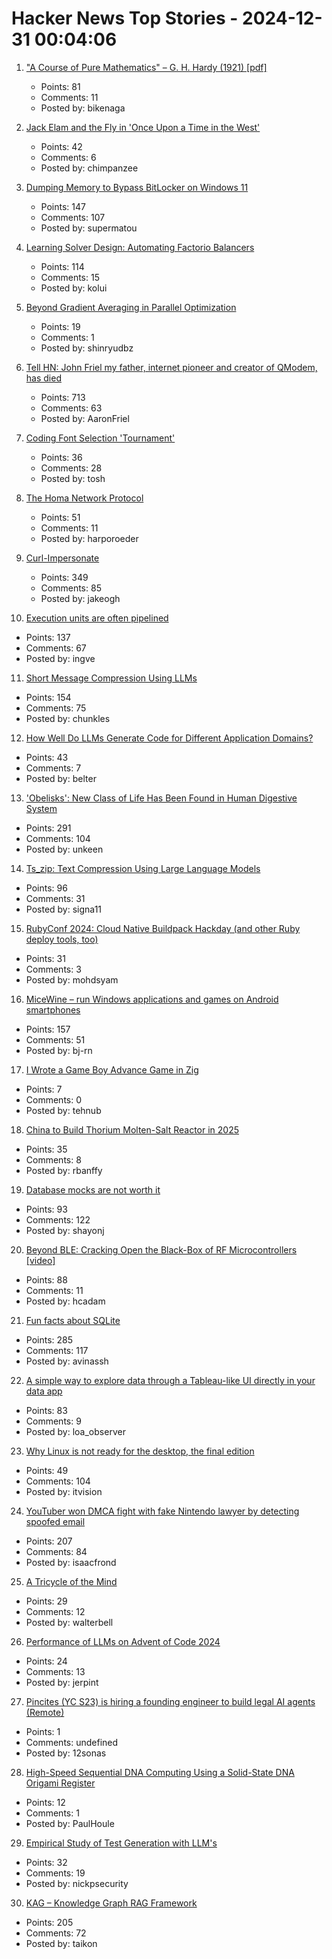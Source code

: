 # Hacker News Top Stories - 2024-12-31 00:04:06

1. ["A Course of Pure Mathematics" – G. H. Hardy (1921) [pdf]](https://www.gutenberg.org/files/38769/38769-pdf.pdf)
   - Points: 81
   - Comments: 11
   - Posted by: bikenaga

2. [Jack Elam and the Fly in 'Once Upon a Time in the West'](https://pov.imv.au.dk/Issue_24/section_1/artc4A.html)
   - Points: 42
   - Comments: 6
   - Posted by: chimpanzee

3. [Dumping Memory to Bypass BitLocker on Windows 11](https://noinitrd.github.io/Memory-Dump-UEFI/)
   - Points: 147
   - Comments: 107
   - Posted by: supermatou

4. [Learning Solver Design: Automating Factorio Balancers](https://gianlucaventurini.com/posts/2024/factorio-sat)
   - Points: 114
   - Comments: 15
   - Posted by: kolui

5. [Beyond Gradient Averaging in Parallel Optimization](https://arxiv.org/abs/2412.18052)
   - Points: 19
   - Comments: 1
   - Posted by: shinryudbz

6. [Tell HN: John Friel my father, internet pioneer and creator of QModem, has died](undefined)
   - Points: 713
   - Comments: 63
   - Posted by: AaronFriel

7. [Coding Font Selection 'Tournament'](https://daringfireball.net/linked/2024/12/24/coding-font-selection-tournament)
   - Points: 36
   - Comments: 28
   - Posted by: tosh

8. [The Homa Network Protocol](https://lwn.net/SubscriberLink/1003059/41b1d2ea281b6779/)
   - Points: 51
   - Comments: 11
   - Posted by: harporoeder

9. [Curl-Impersonate](https://github.com/lexiforest/curl-impersonate)
   - Points: 349
   - Comments: 85
   - Posted by: jakeogh

10. [Execution units are often pipelined](https://blog.xoria.org/pipelining/)
   - Points: 137
   - Comments: 67
   - Posted by: ingve

11. [Short Message Compression Using LLMs](https://bellard.org/ts_sms/)
   - Points: 154
   - Comments: 75
   - Posted by: chunkles

12. [How Well Do LLMs Generate Code for Different Application Domains?](https://arxiv.org/abs/2412.18573)
   - Points: 43
   - Comments: 7
   - Posted by: belter

13. ['Obelisks': New Class of Life Has Been Found in Human Digestive System](https://www.sciencealert.com/obelisks-entirely-new-class-of-life-has-been-found-in-the-human-digestive-system)
   - Points: 291
   - Comments: 104
   - Posted by: unkeen

14. [Ts_zip: Text Compression Using Large Language Models](https://bellard.org/ts_zip/)
   - Points: 96
   - Comments: 31
   - Posted by: signa11

15. [RubyConf 2024: Cloud Native Buildpack Hackday (and other Ruby deploy tools, too)](https://www.schneems.com/rubyconf-2024-hackday/)
   - Points: 31
   - Comments: 3
   - Posted by: mohdsyam

16. [MiceWine – run Windows applications and games on Android smartphones](https://github.com/KreitinnSoftware/MiceWine-Application)
   - Points: 157
   - Comments: 51
   - Posted by: bj-rn

17. [I Wrote a Game Boy Advance Game in Zig](https://jonot.me/posts/zig-gba/)
   - Points: 7
   - Comments: 0
   - Posted by: tehnub

18. [China to Build Thorium Molten-Salt Reactor in 2025](https://spectrum.ieee.org/chinas-thorium-molten-salt-reactor)
   - Points: 35
   - Comments: 8
   - Posted by: rbanffy

19. [Database mocks are not worth it](https://www.shayon.dev/post/2024/365/database-mocks-are-just-not-worth-it/)
   - Points: 93
   - Comments: 122
   - Posted by: shayonj

20. [Beyond BLE: Cracking Open the Black-Box of RF Microcontrollers [video]](https://media.ccc.de/v/38c3-beyond-ble-cracking-open-the-black-box-of-rf-microcontrollers)
   - Points: 88
   - Comments: 11
   - Posted by: hcadam

21. [Fun facts about SQLite](https://avi.im/blag/2024/sqlite-facts/)
   - Points: 285
   - Comments: 117
   - Posted by: avinassh

22. [A simple way to explore data through a Tableau-like UI directly in your data app](https://github.com/panel-extensions/panel-graphic-walker)
   - Points: 83
   - Comments: 9
   - Posted by: loa_observer

23. [Why Linux is not ready for the desktop, the final edition](https://itvision.altervista.org/why.linux.is.not.ready.for.the.desktop.final.html)
   - Points: 49
   - Comments: 104
   - Posted by: itvision

24. [YouTuber won DMCA fight with fake Nintendo lawyer by detecting spoofed email](https://arstechnica.com/tech-policy/2024/12/youtuber-won-dmca-fight-with-fake-nintendo-lawyer-by-detecting-spoofed-email/)
   - Points: 207
   - Comments: 84
   - Posted by: isaacfrond

25. [A Tricycle of the Mind](https://marcusb.org/posts/2024/12/a-tricycle-of-the-mind/)
   - Points: 29
   - Comments: 12
   - Posted by: walterbell

26. [Performance of LLMs on Advent of Code 2024](https://www.jerpint.io/blog/advent-of-code-llms/)
   - Points: 24
   - Comments: 13
   - Posted by: jerpint

27. [Pincites (YC S23) is hiring a founding engineer to build legal AI agents (Remote)](https://www.ycombinator.com/companies/pincites/jobs)
   - Points: 1
   - Comments: undefined
   - Posted by: 12sonas

28. [High-Speed Sequential DNA Computing Using a Solid-State DNA Origami Register](https://pubs.acs.org/doi/full/10.1021/acscentsci.4c01557)
   - Points: 12
   - Comments: 1
   - Posted by: PaulHoule

29. [Empirical Study of Test Generation with LLM's](https://arxiv.org/abs/2406.18181)
   - Points: 32
   - Comments: 19
   - Posted by: nickpsecurity

30. [KAG – Knowledge Graph RAG Framework](https://github.com/OpenSPG/KAG)
   - Points: 205
   - Comments: 72
   - Posted by: taikon

